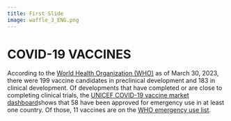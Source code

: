 ```yaml
---
title: First Slide
image: waffle_3_ENG.png
---
```


# COVID-19 VACCINES

According to the [World Health Organization (WHO)](https://www.who.int/publications/m/item/draft-landscape-of-covid-19-candidate-vaccines) as of March 30, 2023, there were 199 vaccine candidates in preclinical development and 183 in clinical development. Of developments that have completed or are close to completing clinical trials, the [UNICEF COVID-19 vaccine market dashboard](https://www.unicef.org/supply/covid-19-vaccine-market-dashboard)shows that 58 have been approved for emergency use in at least one country. Of those, 11 vaccines are on the [WHO emergency use list](https://extranet.who.int/pqweb/vaccines/vaccinescovid-19-vaccine-eul-issued).
